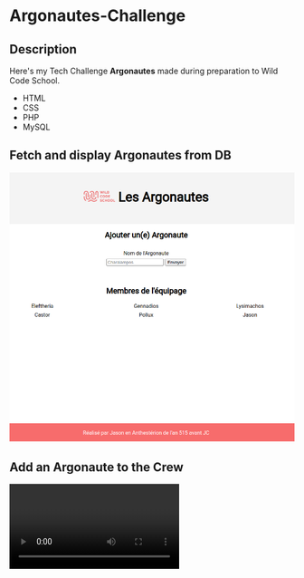 # Argonautes-Challenge

## Description

Here's my Tech Challenge **Argonautes** made during preparation to Wild Code School.

- HTML
- CSS
- PHP
- MySQL

## Fetch and display Argonautes from DB

![homepage](./assets/img/argonautes-list.png)

## Add an Argonaute to the Crew

![create](./assets/img/add-argonaute.mp4)
